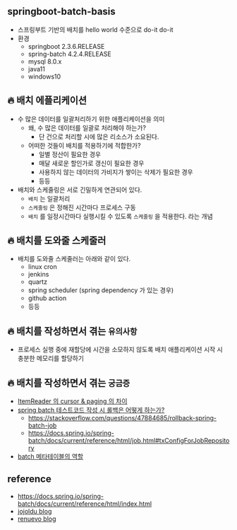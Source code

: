 ## springboot-batch-basis
* 스프링부트 기반의 배치를 hello world 수준으로 do-it do-it
* 환경
    * springboot 2.3.6.RELEASE
    * spring-batch 4.2.4.RELEASE
    * mysql 8.0.x
    * java11
    * windows10

## 🔥 배치 에플리케이션
* 수 많은 데이터를 일괄처리하기 위한 애플리케이션을 의미
    * 왜, 수 많은 데이터를 일괄로 처리해야 하는가?
        * 단 건으로 처리할 시에 많은 리소스가 소요된다.
    * 어떠한 것들이 배치를 적용하기에 적합한가?
        * 일별 정산이 필요한 경우
        * 매달 새로운 할인가로 갱신이 필요한 경우
        * 사용하지 않는 데이터의 가비지가 쌓이는 삭제가 필요한 경우
        * 등등
* 배치와 스케줄링은 서로 긴밀하게 연관되어 있다.
    * `배치` 는 일괄처리
    * `스케줄링` 은 정해진 시간마다 프로세스 구동
    * `배치` 를 일정시간마다 실행시킬 수 있도록 `스케줄링` 을 적용한다. 라는 개념

## 🔥 배치를 도와줄 스케줄러
* 배치를 도와줄 스케줄러는 아래와 같이 있다.
    * linux cron
    * jenkins
    * quartz
    * spring scheduler (spring dependency 가 있는 경우)
    * github action
    * 등등

## 🔥 배치를 작성하면서 겪는 `유의사항`
* 프로세스 실행 중에 재할당에 시간을 소모하지 않도록 배치 애플리케이션 시작 시 충분한 메모리를 할당하기


## 🔥 배치를 작성하면서 겪는 `궁금증`
* [ItemReader 의 cursor & paging 의 차이](./docs/ItemReader_cursor_vs_paging.md)
* [spring batch 테스트코드 작성 시 롤백은 어떻게 하는가?](#)
    * https://stackoverflow.com/questions/47884685/rollback-spring-batch-job
    * https://docs.spring.io/spring-batch/docs/current/reference/html/job.html#txConfigForJobRepository
* [batch 메타테이블의 역할](./docs/batch_meta_data_table.md)

## reference
* https://docs.spring.io/spring-batch/docs/current/reference/html/index.html
* [jojoldu blog](https://jojoldu.tistory.com/324)
* [renuevo blog](https://renuevo.github.io/spring/batch/spring-batch-chapter-1/)